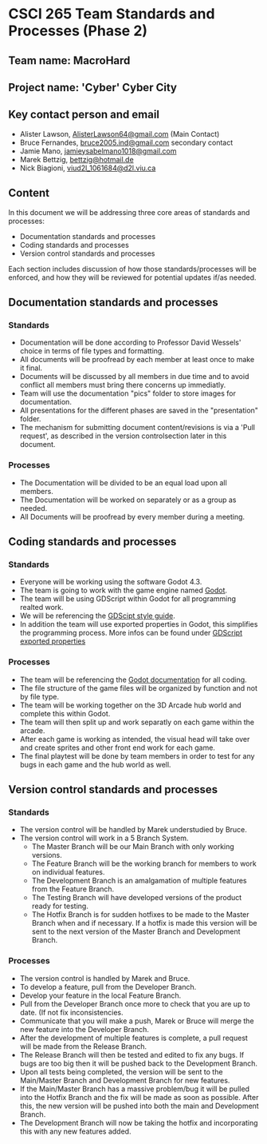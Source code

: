 # CSCI 265 Team Standards and Processes (Phase 2)

## Team name: MacroHard

## Project name: 'Cyber' Cyber City

## Key contact person and email

 - Alister Lawson, AlisterLawson64@gmail.com (Main Contact)
 - Bruce Fernandes, bruce2005.ind@gmail.com secondary contact
 - Jamie Mano, jamieysabelmano1018@gmail.com
 - Marek Bettzig, bettzig@hotmail.de
 - Nick Biagioni, viud2l_1061684@d2l.viu.ca

## Content

In this document we will be addressing three core areas of standards and processes:
 - Documentation standards and processes
 - Coding standards and processes
 - Version control standards and processes

Each section includes discussion of how those standards/processes will be enforced, and how they will be reviewed for potential updates if/as needed.

## Documentation standards and processes
### Standards
- Documentation will be done according to Professor David Wessels' choice in terms of file types and formatting.
- All documents will be proofread by each member at least once to make it final.
- Documents will be discussed by all members in due time and to avoid conflict all members must bring there concerns up immediatly.
- Team will use the documentation "pics" folder to store images for documentation.
- All presentations for the different phases are saved in the "presentation" folder.
- The mechanism for submitting document content/revisions is via a 'Pull request', as described in the version controlsection later in this document.

### Processes
- The Documentation will be divided to be an equal load upon all members.
- The Documentation will be worked on separately or as a group as needed.
- All Documents will be proofread by every member during a meeting.


## Coding standards and processes
### Standards
- Everyone will be working using the software Godot 4.3.
- The team is going to work with the game engine named [Godot](https://godotengine.org).
- The team will be using GDScript within Godot for all programming realted work.
- We will be referencing the [GDScipt style guide](https://docs.godotengine.org/en/stable/tutorials/scripting/gdscript/gdscript_styleguide.html).
- In addition the team will use exported properties in Godot, this simplifies the programming process. More infos can be found under [GDScript exported properties](https://docs.godotengine.org/en/stable/tutorials/scripting/gdscript/gdscript_exports.html)

### Processes
- The team will be referencing the [Godot documentation](https://docs.godotengine.org/en/stable/index.html) for all coding.
- The file structure of the game files will be organized by function and not by file type.
- The team will be working together on the 3D Arcade hub world and complete this within Godot.
- The team will then split up and work separatly on each game within the arcade.
- After each game is working as intended, the visual head will take over and create sprites and other front end work for each game.
- The final playtest will be done by team members in order to test for any bugs in each game and the hub world as well.

## Version control standards and processes
### Standards
- The version control will be handled by Marek understudied by Bruce.
- The version control will work in a 5 Branch System.
  - The Master Branch will be our Main Branch with only working versions.
  - The Feature Branch will be the working branch for members to work on individual features.
  - The Development Branch is an amalgamation of multiple features from the Feature Branch.
  - The Testing Branch will have developed versions of the product ready for testing.
  - The Hotfix Branch is for sudden hotfixes to be made to the Master Branch when and if necessary. If a hotfix is made this version will be sent to the next version of the Master Branch and Development Branch.

### Processes
- The version control is handled by Marek and Bruce.
- To develop a feature, pull from the Developer Branch.
- Develop your feature in the local Feature Branch.
- Pull from the Developer Branch once more to check that you are up to date. (If not fix inconsistencies. 
- Communicate that you will make a push, Marek or Bruce will merge the new feature into the Developer Branch.
- After the development of multiple features is complete, a pull request will be made from the Release Branch.
- The Release Branch will then be tested and edited to fix any bugs. If bugs are too big then it will be pushed back to the Development Branch.
- Upon all tests being completed, the version will be sent to the Main/Master Branch and Development Branch for new features.
- If the Main/Master Branch has a massive problem/bug it will be pulled into the Hotfix Branch and the fix will be made as soon as possible. After this, the new version will be pushed into both the main and Development Branch.
- The Development Branch will now be taking the hotfix and incorporating this with any new features added.
